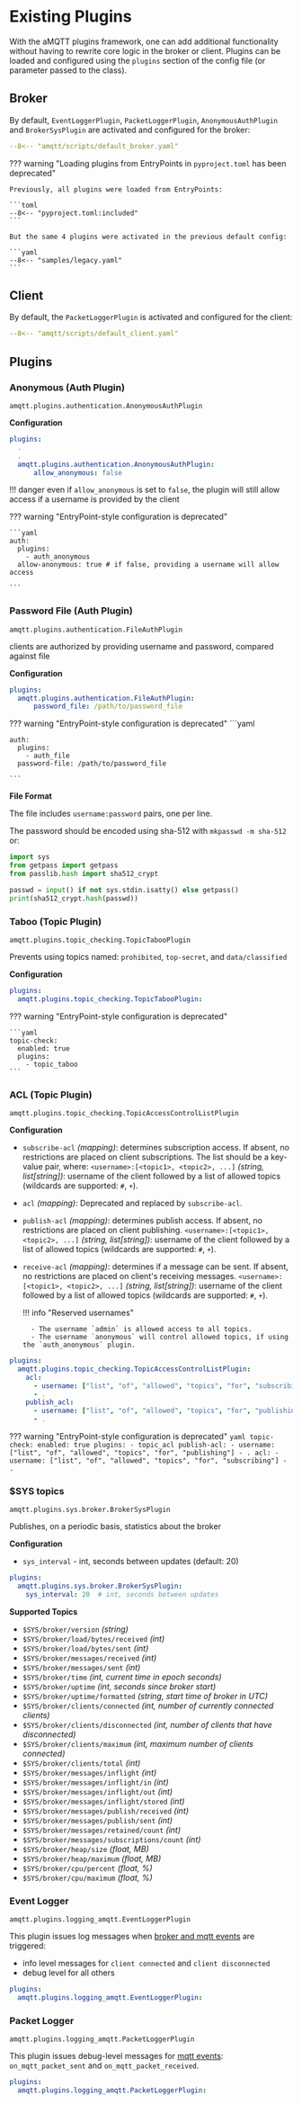 # Existing Plugins

With the aMQTT plugins framework, one can add additional functionality without
having to rewrite core logic in the broker or client. Plugins can be loaded and configured using
the `plugins` section of the config file (or parameter passed to the class). 


## Broker

By default, `EventLoggerPlugin`, `PacketLoggerPlugin`, `AnonymousAuthPlugin` and `BrokerSysPlugin` are activated
and configured for the broker:

```yaml
--8<-- "amqtt/scripts/default_broker.yaml"
```


??? warning "Loading plugins from EntryPoints in `pyproject.toml` has been deprecated"

    Previously, all plugins were loaded from EntryPoints:

    ```toml
    --8<-- "pyproject.toml:included"
    ```

    But the same 4 plugins were activated in the previous default config:

    ```yaml
    --8<-- "samples/legacy.yaml"
    ```

## Client

By default, the `PacketLoggerPlugin` is  activated  and configured for the client:

```yaml
--8<-- "amqtt/scripts/default_client.yaml"
```

## Plugins

### Anonymous (Auth Plugin)

`amqtt.plugins.authentication.AnonymousAuthPlugin`

**Configuration**

```yaml
plugins:
  .
  .
  amqtt.plugins.authentication.AnonymousAuthPlugin:
      allow_anonymous: false
```

!!! danger
    even if `allow_anonymous` is set to `false`, the plugin will still allow access if a username is provided by the client


??? warning "EntryPoint-style configuration is deprecated"

    ```yaml
    auth:
      plugins:
        - auth_anonymous
      allow-anonymous: true # if false, providing a username will allow access
    
    ```

### Password File (Auth Plugin)

`amqtt.plugins.authentication.FileAuthPlugin`

clients are authorized by providing username and password, compared against file

**Configuration**

```yaml
plugins:
  amqtt.plugins.authentication.FileAuthPlugin:
      password_file: /path/to/password_file
```

??? warning "EntryPoint-style configuration is deprecated"
    ```yaml
    
    auth:
      plugins:
        - auth_file
      password-file: /path/to/password_file
    
    ```

**File Format**

The file includes `username:password` pairs, one per line.

The password should be encoded using sha-512 with `mkpasswd -m sha-512` or:

```python
import sys
from getpass import getpass
from passlib.hash import sha512_crypt

passwd = input() if not sys.stdin.isatty() else getpass()
print(sha512_crypt.hash(passwd))
```

### Taboo (Topic Plugin)

`amqtt.plugins.topic_checking.TopicTabooPlugin`

Prevents using topics named: `prohibited`, `top-secret`, and `data/classified`

**Configuration**

```yaml
plugins:
  amqtt.plugins.topic_checking.TopicTabooPlugin:
```

??? warning "EntryPoint-style configuration is deprecated"

    ```yaml
    topic-check:
      enabled: true
      plugins:
        - topic_taboo
    ```

### ACL (Topic Plugin)

`amqtt.plugins.topic_checking.TopicAccessControlListPlugin`

**Configuration**

- `subscribe-acl` *(mapping)*: determines subscription access. If absent, no restrictions are placed on client subscriptions.
   The list should be a key-value pair, where:
      `<username>:[<topic1>, <topic2>, ...]` *(string, list[string])*: username of the client followed by a list of allowed topics (wildcards are supported: `#`, `+`).

- `acl` *(mapping)*: Deprecated and replaced by `subscribe-acl`.

- `publish-acl` *(mapping)*: determines publish access. If absent, no restrictions are placed on client publishing.
     `<username>:[<topic1>, <topic2>, ...]` *(string, list[string])*: username of the client followed by a list of allowed topics (wildcards are supported: `#`, `+`).

- `receive-acl` *(mapping)*: determines if a message can be sent. If absent, no restrictions are placed on client's receiving messages. 
      `<username>:[<topic1>, <topic2>, ...]` *(string, list[string])*: username of the client followed by a list of allowed topics (wildcards are supported: `#`, `+`).
 

    !!! info "Reserved usernames"

        - The username `admin` is allowed access to all topics.
        - The username `anonymous` will control allowed topics, if using the `auth_anonymous` plugin.

```yaml
plugins:
  amqtt.plugins.topic_checking.TopicAccessControlListPlugin:
    acl:
      - username: ["list", "of", "allowed", "topics", "for", "subscribing"]
      - .
    publish_acl:
      - username: ["list", "of", "allowed", "topics", "for", "publishing"]
      - .
```

??? warning "EntryPoint-style configuration is deprecated"
    ```yaml
    topic-check:
      enabled: true
      plugins:
        - topic_acl
      publish-acl:
        - username: ["list", "of", "allowed", "topics", "for", "publishing"]
        - .
      acl:
        - username: ["list", "of", "allowed", "topics", "for", "subscribing"]
        - .
    ```

### $SYS topics

`amqtt.plugins.sys.broker.BrokerSysPlugin`

Publishes, on a periodic basis, statistics about the broker

**Configuration**

- `sys_interval` - int, seconds between updates (default: 20)

```yaml
plugins:
  amqtt.plugins.sys.broker.BrokerSysPlugin:
    sys_interval: 20  # int, seconds between updates
```

**Supported Topics**

- `$SYS/broker/version` *(string)*
- `$SYS/broker/load/bytes/received` *(int)*
- `$SYS/broker/load/bytes/sent` *(int)*
- `$SYS/broker/messages/received`  *(int)*
- `$SYS/broker/messages/sent`  *(int)*
- `$SYS/broker/time`  *(int, current time in epoch seconds)*
- `$SYS/broker/uptime` *(int, seconds since broker start)*
- `$SYS/broker/uptime/formatted` *(string, start time of broker in UTC)*
- `$SYS/broker/clients/connected` *(int, number of currently connected clients)*
- `$SYS/broker/clients/disconnected` *(int, number of clients that have disconnected)*
- `$SYS/broker/clients/maximum` *(int, maximum number of clients connected)*
- `$SYS/broker/clients/total` *(int)*
- `$SYS/broker/messages/inflight` *(int)*
- `$SYS/broker/messages/inflight/in` *(int)*
- `$SYS/broker/messages/inflight/out` *(int)*
- `$SYS/broker/messages/inflight/stored` *(int)*
- `$SYS/broker/messages/publish/received` *(int)*
- `$SYS/broker/messages/publish/sent` *(int)*
- `$SYS/broker/messages/retained/count` *(int)*
- `$SYS/broker/messages/subscriptions/count` *(int)*
- `$SYS/broker/heap/size` *(float, MB)*
- `$SYS/broker/heap/maximum` *(float, MB)*
- `$SYS/broker/cpu/percent` *(float, %)*
- `$SYS/broker/cpu/maximum` *(float, %)*


### Event Logger

`amqtt.plugins.logging_amqtt.EventLoggerPlugin`

This plugin issues log messages when [broker and mqtt events](custom_plugins.md#events) are triggered:

- info level messages for `client connected` and `client disconnected`
- debug level for all others

```yaml
plugins:
  amqtt.plugins.logging_amqtt.EventLoggerPlugin:
```


### Packet Logger

`amqtt.plugins.logging_amqtt.PacketLoggerPlugin`

This plugin issues debug-level messages for [mqtt events](custom_plugins.md#client-and-broker): `on_mqtt_packet_sent`
and `on_mqtt_packet_received`.

```yaml
plugins:
  amqtt.plugins.logging_amqtt.PacketLoggerPlugin:
```
